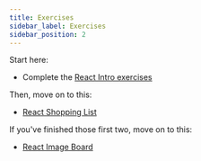 ```yaml
---
title: Exercises
sidebar_label: Exercises
sidebar_position: 2
---
```


<!-- markdownlint-disable no-inline-html no-trailing-punctuation -->

Start here:

- Complete the [React Intro exercises](/docs/exercises/react-intro)

Then, move on to this:

- [React Shopping List](/docs/exercises/react-shopping-list)

If you've finished those first two, move on to this:

- [React Image Board](/docs/exercises/react-image-board/)
